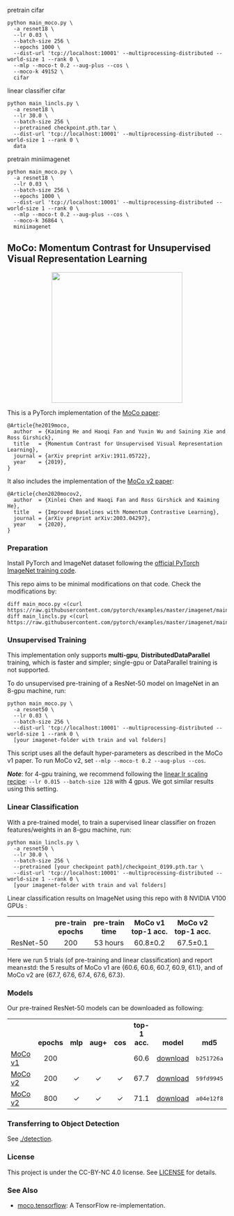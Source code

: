 pretrain cifar
```
python main_moco.py \
  -a resnet18 \
  --lr 0.03 \
  --batch-size 256 \
  --epochs 1000 \
  --dist-url 'tcp://localhost:10001' --multiprocessing-distributed --world-size 1 --rank 0 \
  --mlp --moco-t 0.2 --aug-plus --cos \
  --moco-k 49152 \
  cifar
```
linear classifier cifar
```
python main_lincls.py \
  -a resnet18 \
  --lr 30.0 \
  --batch-size 256 \
  --pretrained checkpoint.pth.tar \
  --dist-url 'tcp://localhost:10001' --multiprocessing-distributed --world-size 1 --rank 0 \
  data
```
pretrain miniimagenet
```
python main_moco.py \
  -a resnet18 \
  --lr 0.03 \
  --batch-size 256 \
  --epochs 1000 \
  --dist-url 'tcp://localhost:10001' --multiprocessing-distributed --world-size 1 --rank 0 \
  --mlp --moco-t 0.2 --aug-plus --cos \
  --moco-k 36864 \
  miniimagenet
```

## MoCo: Momentum Contrast for Unsupervised Visual Representation Learning

<p align="center">
  <img src="https://user-images.githubusercontent.com/11435359/71603927-0ca98d00-2b14-11ea-9fd8-10d984a2de45.png" width="300">
</p>

This is a PyTorch implementation of the [MoCo paper](https://arxiv.org/abs/1911.05722):
```
@Article{he2019moco,
  author  = {Kaiming He and Haoqi Fan and Yuxin Wu and Saining Xie and Ross Girshick},
  title   = {Momentum Contrast for Unsupervised Visual Representation Learning},
  journal = {arXiv preprint arXiv:1911.05722},
  year    = {2019},
}
```
It also includes the implementation of the [MoCo v2 paper](https://arxiv.org/abs/2003.04297):
```
@Article{chen2020mocov2,
  author  = {Xinlei Chen and Haoqi Fan and Ross Girshick and Kaiming He},
  title   = {Improved Baselines with Momentum Contrastive Learning},
  journal = {arXiv preprint arXiv:2003.04297},
  year    = {2020},
}
```


### Preparation

Install PyTorch and ImageNet dataset following the [official PyTorch ImageNet training code](https://github.com/pytorch/examples/tree/master/imagenet).

This repo aims to be minimal modifications on that code. Check the modifications by:
```
diff main_moco.py <(curl https://raw.githubusercontent.com/pytorch/examples/master/imagenet/main.py)
diff main_lincls.py <(curl https://raw.githubusercontent.com/pytorch/examples/master/imagenet/main.py)
```


### Unsupervised Training

This implementation only supports **multi-gpu**, **DistributedDataParallel** training, which is faster and simpler; single-gpu or DataParallel training is not supported.

To do unsupervised pre-training of a ResNet-50 model on ImageNet in an 8-gpu machine, run:
```
python main_moco.py \
  -a resnet50 \
  --lr 0.03 \
  --batch-size 256 \
  --dist-url 'tcp://localhost:10001' --multiprocessing-distributed --world-size 1 --rank 0 \
  [your imagenet-folder with train and val folders]
```
This script uses all the default hyper-parameters as described in the MoCo v1 paper. To run MoCo v2, set `--mlp --moco-t 0.2 --aug-plus --cos`.

***Note***: for 4-gpu training, we recommend following the [linear lr scaling recipe](https://arxiv.org/abs/1706.02677): `--lr 0.015 --batch-size 128` with 4 gpus. We got similar results using this setting.


### Linear Classification

With a pre-trained model, to train a supervised linear classifier on frozen features/weights in an 8-gpu machine, run:
```
python main_lincls.py \
  -a resnet50 \
  --lr 30.0 \
  --batch-size 256 \
  --pretrained [your checkpoint path]/checkpoint_0199.pth.tar \
  --dist-url 'tcp://localhost:10001' --multiprocessing-distributed --world-size 1 --rank 0 \
  [your imagenet-folder with train and val folders]
```

Linear classification results on ImageNet using this repo with 8 NVIDIA V100 GPUs :
<table><tbody>
<!-- START TABLE -->
<!-- TABLE HEADER -->
<th valign="bottom"></th>
<th valign="bottom">pre-train<br/>epochs</th>
<th valign="bottom">pre-train<br/>time</th>
<th valign="bottom">MoCo v1<br/>top-1 acc.</th>
<th valign="bottom">MoCo v2<br/>top-1 acc.</th>
<!-- TABLE BODY -->
<tr><td align="left">ResNet-50</td>
<td align="center">200</td>
<td align="center">53 hours</td>
<td align="center">60.8&plusmn;0.2</td>
<td align="center">67.5&plusmn;0.1</td>
</tr>
</tbody></table>

Here we run 5 trials (of pre-training and linear classification) and report mean&plusmn;std: the 5 results of MoCo v1 are {60.6, 60.6, 60.7, 60.9, 61.1}, and of MoCo v2 are {67.7, 67.6, 67.4, 67.6, 67.3}.


### Models

Our pre-trained ResNet-50 models can be downloaded as following:
<table><tbody>
<!-- START TABLE -->
<!-- TABLE HEADER -->
<th valign="bottom"></th>
<th valign="bottom">epochs</th>
<th valign="bottom">mlp</th>
<th valign="bottom">aug+</th>
<th valign="bottom">cos</th>
<th valign="bottom">top-1 acc.</th>
<th valign="bottom">model</th>
<th valign="bottom">md5</th>
<!-- TABLE BODY -->
<tr><td align="left"><a href="https://arxiv.org/abs/1911.05722">MoCo v1</a></td>
<td align="center">200</td>
<td align="center"></td>
<td align="center"></td>
<td align="center"></td>
<td align="center">60.6</td>
<td align="center"><a href="https://dl.fbaipublicfiles.com/moco/moco_checkpoints/moco_v1_200ep/moco_v1_200ep_pretrain.pth.tar">download</a></td>
<td align="center"><tt>b251726a</tt></td>
</tr>
<tr><td align="left"><a href="https://arxiv.org/abs/2003.04297">MoCo v2</a></td>
<td align="center">200</td>
<td align="center">&#x2713</td>
<td align="center">&#x2713</td>
<td align="center">&#x2713</td>
<td align="center">67.7</td>
<td align="center"><a href="https://dl.fbaipublicfiles.com/moco/moco_checkpoints/moco_v2_200ep/moco_v2_200ep_pretrain.pth.tar">download</a></td>
<td align="center"><tt>59fd9945</tt></td>
</tr>
<tr><td align="left"><a href="https://arxiv.org/abs/2003.04297">MoCo v2</a></td>
<td align="center">800</td>
<td align="center">&#x2713</td>
<td align="center">&#x2713</td>
<td align="center">&#x2713</td>
<td align="center">71.1</td>
<td align="center"><a href="https://dl.fbaipublicfiles.com/moco/moco_checkpoints/moco_v2_800ep/moco_v2_800ep_pretrain.pth.tar">download</a></td>
<td align="center"><tt>a04e12f8</tt></td>
</tr>
</tbody></table>


### Transferring to Object Detection

See [./detection](detection).


### License

This project is under the CC-BY-NC 4.0 license. See [LICENSE](LICENSE) for details.

### See Also
* [moco.tensorflow](https://github.com/ppwwyyxx/moco.tensorflow): A TensorFlow re-implementation.
